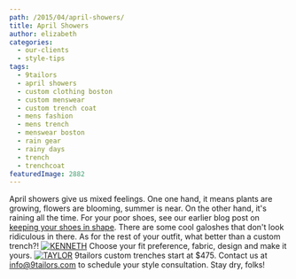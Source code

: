 ```yaml
---
path: /2015/04/april-showers/
title: April Showers
author: elizabeth
categories: 
  - our-clients
  - style-tips
tags: 
  - 9tailors
  - april showers
  - custom clothing boston
  - custom menswear
  - custom trench coat
  - mens fashion
  - mens trench
  - menswear boston
  - rain gear
  - rainy days
  - trench
  - trenchcoat
featuredImage: 2882
---
```

April showers give us mixed feelings. One one hand, it means plants are growing, flowers are blooming, summer is near. On the other hand, it's raining all the time. For your poor shoes, see our earlier blog post on [keeping your shoes in shape](http://blog.9tailors.com/2014/12/keeping-your-shoes-in-shape-for-winter/). There are some cool galoshes that don't look ridiculous in there. As for the rest of your outfit, what better than a custom trench?! [![KENNETH](http://blog.9tailors.com/uploads/KENNETH.jpg)](http://blog.9tailors.com/uploads/KENNETH.jpg) Choose your fit preference, fabric, design and make it yours. [![TAYLOR](http://blog.9tailors.com/uploads/TAYLOR1.jpg)](http://blog.9tailors.com/uploads/TAYLOR1.jpg) 9tailors custom trenches start at $475. Contact us at info@9tailors.com to schedule your style consultation. Stay dry, folks!
